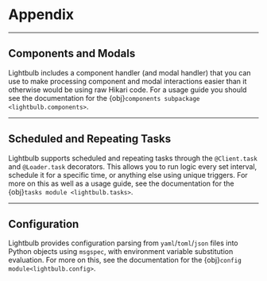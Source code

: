 # Appendix

---

## Components and Modals

Lightbulb includes a component handler (and modal handler) that you can use to make processing component and modal
interactions easier than it otherwise would be using raw Hikari code. For a usage guide you should see the
documentation for the {obj}`components subpackage <lightbulb.components>`.

---

## Scheduled and Repeating Tasks

Lightbulb supports scheduled and repeating tasks through the ``@Client.task`` and ``@Loader.task`` decorators. This
allows you to run logic every set interval, schedule it for a specific time, or anything else using unique triggers.
For more on this as well as a usage guide, see the documentation for the {obj}`tasks module <lightbulb.tasks>`.

---

## Configuration

Lightbulb provides configuration parsing from ``yaml``/``toml``/``json`` files into Python objects using
``msgspec``, with environment variable substitution evaluation. For more on this, see the documentation for the
{obj}`config module<lightbulb.config>`.
